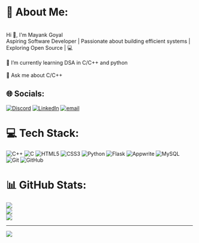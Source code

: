 # 💫 About Me:
<br>Hi 👋, I'm Mayank Goyal<br>Aspiring Software Developer | Passionate about building efficient systems | Exploring Open Source | 💻<br><br>🌱 I’m currently learning DSA in C/C++ and python<br><br>💬 Ask me about C/C++


## 🌐 Socials:
[![Discord](https://img.shields.io/badge/Discord-%237289DA.svg?logo=discord&logoColor=white)](https://discord.gg/DpVq2MAc) [![LinkedIn](https://img.shields.io/badge/LinkedIn-%230077B5.svg?logo=linkedin&logoColor=white)](https://linkedin.com/in/mayank-goyal-4a419228b) [![email](https://img.shields.io/badge/Email-D14836?logo=gmail&logoColor=white)](mailto:goyalmayank492@gmail.com) 

# 💻 Tech Stack:
![C++](https://img.shields.io/badge/c++-%2300599C.svg?style=for-the-badge&logo=c%2B%2B&logoColor=white) ![C](https://img.shields.io/badge/c-%2300599C.svg?style=for-the-badge&logo=c&logoColor=white) ![HTML5](https://img.shields.io/badge/html5-%23E34F26.svg?style=for-the-badge&logo=html5&logoColor=white) ![CSS3](https://img.shields.io/badge/css3-%231572B6.svg?style=for-the-badge&logo=css3&logoColor=white) ![Python](https://img.shields.io/badge/python-3670A0?style=for-the-badge&logo=python&logoColor=ffdd54) ![Flask](https://img.shields.io/badge/flask-%23000.svg?style=for-the-badge&logo=flask&logoColor=white) ![Appwrite](https://img.shields.io/badge/Appwrite-%23FD366E.svg?style=for-the-badge&logo=appwrite&logoColor=white) ![MySQL](https://img.shields.io/badge/mysql-4479A1.svg?style=for-the-badge&logo=mysql&logoColor=white) ![Git](https://img.shields.io/badge/git-%23F05033.svg?style=for-the-badge&logo=git&logoColor=white) ![GitHub](https://img.shields.io/badge/github-%23121011.svg?style=for-the-badge&logo=github&logoColor=white)
# 📊 GitHub Stats:
![](https://github-readme-stats.vercel.app/api?username=mayaannkkk&theme=dark&hide_border=false&include_all_commits=false)<br/>
![](https://nirzak-streak-stats.vercel.app/?user=mayaannkkk&theme=dark&hide_border=false)<br/>
![](https://github-readme-stats.vercel.app/api/top-langs/?username=mayaannkkk&theme=dark&hide_border=false&include_all_commits=false&layout=compact)

---
[![](https://visitcount.itsvg.in/api?id=mayaannkkk&icon=0&color=0)](https://visitcount.itsvg.in)

<!-- Proudly created with GPRM ( https://gprm.itsvg.in ) -->
